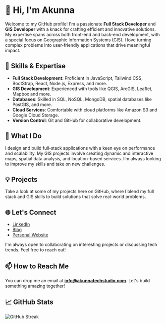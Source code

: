 # 👋 Hi, I'm Akunna

Welcome to my GitHub profile! I'm a passionate **Full Stack Developer** and **GIS Developer** with a knack for crafting efficient and innovative solutions. My expertise spans across both front-end and back-end development, with a special focus on Geographic Information Systems (GIS). I love turning complex problems into user-friendly applications that drive meaningful impact.

## 🚀 Skills & Expertise
- **Full Stack Development**: Proficient in JavaScript, Tailwind CSS, BootStrap, React, Node.js, Express, and more.
- **GIS Development**: Experienced with tools like QGIS, ArcGIS, Leaflet, Mapbox and more.
- **Databases**: Skilled in SQL, NoSQL, MongoDB, spatial databases like PostGIS, and more.
- **Cloud Services**: Comfortable with cloud platforms like Amazon S3 and Google Cloud Storage.
- **Version Control**: Git and GitHub for collaborative development.

## 🌟 What I Do
I design and build full-stack applications with a keen eye on performance and scalability. My GIS projects involve creating dynamic and interactive maps, spatial data analysis, and location-based services. I’m always looking to improve my skills and take on new challenges.

## 💡 Projects
Take a look at some of my projects here on GitHub, where I blend my full stack and GIS skills to build solutions that solve real-world problems.

## 🌐 Let's Connect
- [LinkedIn](https://www.linkedin.com/in/akunna1)
- [Blog](https://akunnawrites.com/)
- [Personal Website](https://akunnatechstudio.com)

I'm always open to collaborating on interesting projects or discussing tech trends. Feel free to reach out!

## 📫 How to Reach Me
You can drop me an email at **info@akunnatechstudio.com**. Let's build something amazing together!

## 📈 GitHub Stats
![GitHub Streak](https://github-readme-streak-stats.herokuapp.com/?user=akunna1&theme=radical)

